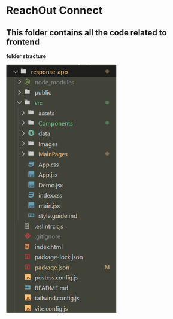 # ReachOut Connect


## This folder contains all the code related to frontend 


**folder stracture**

![response-app](image.png)